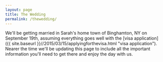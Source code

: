 ```yaml
---
layout: page
title: The Wedding
permalink: /thewedding/
---
```


We'll be getting married in Sarah's home town of Binghamton, NY on September 19th, assuming everything goes well with the [visa application]({{ site.baseurl }}//2015/03/15/applyingforthevisa.html "visa application"). Nearer the time we'll be updating this page to include all the important information you'll need to get there and enjoy the day with us.